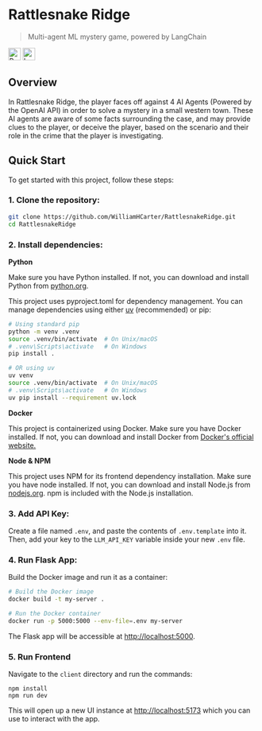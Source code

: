 # Rattlesnake Ridge

> Multi-agent ML mystery game, powered by LangChain

<p>
  <img alt="Python" src="https://img.shields.io/badge/-Python-3776AB?style=flat-square&logo=python&logoColor=white" height="25"/>
  <img alt="LangChain" src="https://img.shields.io/badge/-LangChain-2C4F7C?style=flat-square" height="25"/>
</p>

## Overview

In Rattlesnake Ridge, the player faces off against 4 AI Agents (Powered by the OpenAI API) in order to solve a mystery in a small western town. These AI agents are aware of some facts surrounding the case, and may provide clues to the player, or deceive the player, based on the scenario and their role in the crime that the player is investigating.

## Quick Start

To get started with this project, follow these steps:

### 1. Clone the repository:

   ```bash
   git clone https://github.com/WilliamHCarter/RattlesnakeRidge.git
   cd RattlesnakeRidge
   ```

### 2. Install dependencies:

  **Python**

   Make sure you have Python installed. If not, you can download and install Python from [python.org](https://www.python.org/downloads/).

   This project uses pyproject.toml for dependency management. You can manage dependencies using either [uv](https://docs.astral.sh/uv/) (recommended) or pip:
   ```bash
   # Using standard pip
   python -m venv .venv
   source .venv/bin/activate  # On Unix/macOS
   # .venv\Scripts\activate   # On Windows
   pip install .

   # OR using uv
   uv venv
   source .venv/bin/activate  # On Unix/macOS
   # .venv\Scripts\activate   # On Windows
   uv pip install --requirement uv.lock
   ```

   **Docker**

   This project is containerized using Docker. Make sure you have Docker installed. If not, you can download and install Docker from [Docker's official website.](https://www.docker.com/)

   **Node & NPM**

   This project uses NPM for its frontend dependency installation. Make sure you have node installed. If not, you can download and install Node.js from [nodejs.org](https://nodejs.org/). npm is included with the Node.js installation.

### 3. Add API Key:

   Create a file named `.env`, and paste the contents of `.env.template` into it.
   Then, add your key to the `LLM_API_KEY` variable inside your new `.env` file.

### 4. Run Flask App:

   Build the Docker image and run it as a container:

   ```bash
   # Build the Docker image
   docker build -t my-server .

   # Run the Docker container
   docker run -p 5000:5000 --env-file=.env my-server

   ```

   The Flask app will be accessible at [http://localhost:5000](http://localhost:5000/).

### 5. Run Frontend

   Navigate to the `client` directory and run the commands:
   ```
   npm install
   npm run dev
   ```
   This will open up a new UI instance at [http://localhost:5173](http://localhost:5173/) which you can use to interact with the app.
